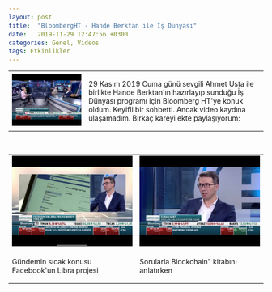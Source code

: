 ```yaml
---
layout: post
title:  "BloombergHT - Hande Berktan ile İş Dünyası"
date:   2019-11-29 12:47:56 +0300
categories: Genel, Videos
tags: Etkinlikler
---
```


<table><tr><td style="width:30%">
   <img src="/assets/TS_Bloomberg_191129-3.jpg">
</td>
<td style="width:70%">
<p>
29 Kasım 2019 Cuma günü sevgili Ahmet Usta ile birlikte Hande Berktan'ın hazırlayıp sunduğu İş Dünyası programı için Bloomberg HT'ye konuk oldum. Keyifli bir sohbetti. Ancak video kaydına ulaşamadım. Birkaç kareyi ekte paylaşıyorum:  
</p>
</td></tr></table>

&nbsp;

<table><tr><td style="width:50%">
<img src="/assets/TS_Bloomberg_191129_5.jpg">
</td>
<td style="width:70%">
<img src="/assets/TS_Bloomberg_191129_4.jpg">
   </td></tr>
<tr><td style="width:50%">
<p>
Gündemin sıcak konusu Facebook'un Libra projesi
</p></td>
<td style="width:70%">
<p>
Sorularla Blockchain" kitabını anlatırken
</p>
</td></tr>
</table>
